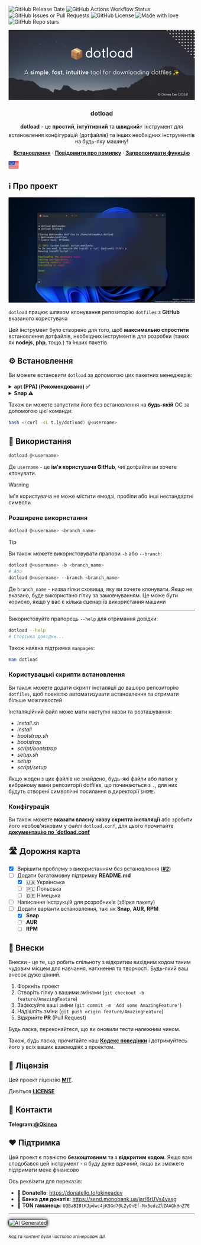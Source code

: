 ![GitHub Release Date][github-release-date]
![GitHub Actions Workflow Status][github-actions-workflow-status]
![GitHub Issues or Pull Requests][github-issues]
![GitHub License][github-license]
![Made with love][made-with-love]
![GitHub Repo stars][github-stars]

<!-- PROJECT LOGO -->
<div align="center">
  <a href="https://github.com/okineadev/dotload">
    <img src="../../public/banner.png" alt="Баннер">
  </a>

  <h3 align="center">dotload</h3>

  <p align="center">
    <p>
    <b>dotload</b> - це <b>простий</b>, <b>інтуїтивний</b> та <b>швидкий</b>⚡ інструмент для встановлення конфігурацій (дотфайлів) та інших необхідних інструментів на будь-яку машину!</p>
    <a href="#%EF%B8%8F-installation"><b>Встановлення</b></a>
    ·
    <a href="https://github.com/okineadev/dotload/issues/new?labels=bug&template=bug_report.md"><b>Повідомити про помилку</b></a>
    ·
    <a href="https://github.com/okineadev/dotload/issues/new?labels=enhancement&template=feature_request.md"><b>Запропонувати функцію</b></a>
  </p>
</div>

<a href="../../README.md"><img
  height="20"
  src="../../public/flag-us.png"
  alt="English">
</a>

## ℹ️ Про проект

![Скріншот](../../public/screenshot.png)

`dotload` працює шляхом клонування репозиторію `dotfiles` з **GitHub** вказаного користувача

Цей інструмент було створено для того, щоб **максимально спростити** встановлення дотфайлів, необхідних інструментів для розробки (таких як **nodejs**, **php**, тощо.) та інших пакетів.

## ⚙️ Встановлення

Ви можете встановити `dotload` за допомогою цих пакетних менеджерів:

<details>
  <summary><b>apt (PPA) (Рекомендовано) ✅</b></summary>
  <br>

```bash
sudo add-apt-repository ppa:salumin/tools
sudo apt update
sudo apt install dotload
```

</details>

<details>
  <summary><b>Snap ⚠️</b></summary>
  <br>

> [!NOTE]
> Версія пакету зі **snap** може не працювати з кастомними скриптами інсталяції

```bash
curl -O https://github.com/okineadev/dotload/releases/download/v1.0.2/dotload_1.0.2_all.snap
sudo snap install dotload_1.0.2_all.snap --dangerous
```

</details>

Також ви можете запустити його без встановлення на **будь-якій** ОС за допомогою цієї команди:

```bash
bash <(curl -sL t.ly/dotload) @<username>
```

## 🚀 Використання

```bash
dotload @<username>
```

Де `username` - це **ім'я користувача GitHub**, чиї дотфайли ви хочете клонувати.

> [!WARNING]
> Ім'я користувача не може містити емодзі, пробіли або інші нестандартні символи

### Розширене використання

```bash
dotload @<username> <branch_name>
```

> [!TIP]
> Ви також можете використовувати прапори `-b` або `--branch`:

```bash
dotload @<username> -b <branch_name>
# Або
dotload @<username> --branch <branch_name>
```

Де `branch_name` - назва гілки сховища, яку ви хочете клонувати. Якщо не вказано, буде використано гілку за замовчуванням.
Це може бути корисно, якщо у вас є кілька сценаріїв використання машини

---

Використовуйте прапорець `--help` для отримання довідки:

```bash
dotload --help
# Сторінка довідки...
```

Також наявна підтримка `manpages`:

```bash
man dotload
```

### Користувацькі скрипти встановлення

Ви також можете додати скрипт інсталяції до вашоро репозиторію `dotfiles`, щоб повністю автоматизувати встановлення та отримати більше можливостей

Інсталяційний файл може мати наступні назви та розташування:

- _install.sh_
- _install_
- _bootstrap.sh_
- _bootstrap_
- _script/bootstrap_
- _setup.sh_
- _setup_
- _script/setup_

Якщо жоден з цих файлів не знайдено, будь-які файли або папки у вибраному вами репозиторії dotfiles, що починаються з `.`, для них будуть створені символічні посилання в директорії `$HOME`.

### Конфігурація

Ви також можете **вказати власну назву скрипта інсталяції**
або зробити його необов'язковим у файлі `dotload.conf`, для цього прочитайте [**документацію по `dotload.conf**](dotload_conf.md)

## 🛣️ Дорожня карта

- [x] Вирішити проблему з використанням без встановлення ([**#2**](https://github.com/okineadev/dotload/issues/2))
- [ ] Додати багатомовну підтримку **README.md**
  - [x] 🇺🇦 Українська
  - [ ] 🇵🇱 Польська
  - [ ] 🇩🇪 Німецька
- [ ] Написання інструкцій для розробників (збірка пакету)
- [ ] Додати варіанти встановлення, такі як **Snap**, **AUR**, **RPM**
  - [x] **Snap**
  - [ ] **AUR**
  - [ ] **RPM**

## 🤝 Внески

Внески - це те, що робить спільноту з відкритим вихідним кодом таким чудовим місцем для навчання, натхнення та творчості. Будь-який ваш внесок дуже цінний.

1. Форкніть проект
2. Створіть гілку з вашими змінами (`git checkout -b feature/AmazingFeature`)
3. Зафіксуйте ваші зміни (`git commit -m 'Add some AmazingFeature'`)
4. Надішліть зміни (`git push origin feature/AmazingFeature`)
5. Відкрийте **PR** (Pull Request)

Будь ласка, переконайтеся, що ви оновили тести належним чином.

Також, будь ласка, прочитайте наш [**Кодекс поведінки**](../../CODE_OF_CONDUCT.md) і дотримуйтесь його у всіх ваших взаємодіях з проектом.

## 📝 Ліцензія

Цей проект ліцензію [**MIT**][mit-license-link].

Дивіться [**LICENSE**](../../LICENSE)

## 📨 Контакти

**Telegram:**[**@Okinea**][telegram-link]

## ❤️ Підтримка

Цей проект є повністю **безкоштовним** та з **відкритим кодом**.
Якщо вам сподобався цей інструмент - я буду дуже вдячний, якщо ви зможете підтримати мене фінансово

Ось реквізити для переказів:

- 🍩 **Donatello**: <https://donatello.to/okineadev>
- 🫙 **Банка для донатів**: <https://send.monobank.ua/jar/6rUVs4yasg>
- 💎 **TON гаманець**: `UQBaBIBtKJpdwc4jKSGd70LZyQnEf-Nx5edzZlZAAGkHnZ7E`

<hr>

<img src="https://img.shields.io/badge/-black?style=for-the-badge&logo=githubcopilot&logoColor=black&label=AI%20Generated&labelColor=white&color=black" style="border-radius:5px;box-shadow:0px 0px 9px black;border:solid 1px black" alt="AI Generated" title="Partially AI generated content">

<sub><i>Код та контент були частково згенеровані ШІ.</i></sub>

[github-release-date]: https://img.shields.io/github/release-date/okineadev/dotload
[github-actions-workflow-status]: https://img.shields.io/github/actions/workflow/status/okineadev/dotload/release.yml
[github-issues]: https://img.shields.io/github/issues/okineadev/dotload?color=shine-green
[github-license]: https://img.shields.io/github/license/okineadev/dotload
[made-with-love]: https://img.shields.io/badge/made_with-%E2%9D%A4%EF%B8%8F-white
[github-stars]: https://img.shields.io/github/stars/okineadev/dotload
[telegram-link]: https://t.me/okinea 'Telegram link'
[mit-license-link]: https://opensource.org/license/MIT
